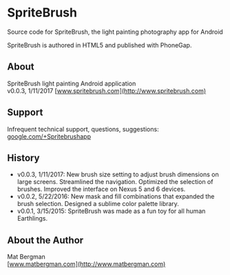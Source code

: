 SpriteBrush
===========
Source code for SpriteBrush, the light painting photography app for Android

SpriteBrush is authored in HTML5 and published with PhoneGap.

About
-----
SpriteBrush light painting Android application  
v0.0.3, 1/11/2017
[www.spritebrush.com](http://www.spritebrush.com)


Support
-------
Infrequent technical support, questions, suggestions:  
[google.com/+Spritebrushapp](http://www.google.com/+Spritebrushapp)

History
-------
* v0.0.3, 1/11/2017: New brush size setting to adjust brush dimensions on large screens. Streamlined the navigation. Optimized the selection of brushes. Improved the interface on Nexus 5 and 6 devices.
* v0.0.2, 5/22/2016: New mask and fill combinations that expanded the brush selection. Designed a sublime color palette library.
* v0.0.1, 3/15/2015: SpriteBrush was made as a fun toy for all human Earthlings.


About the Author
----------------
Mat Bergman  
[www.matbergman.com](http://www.matbergman.com)